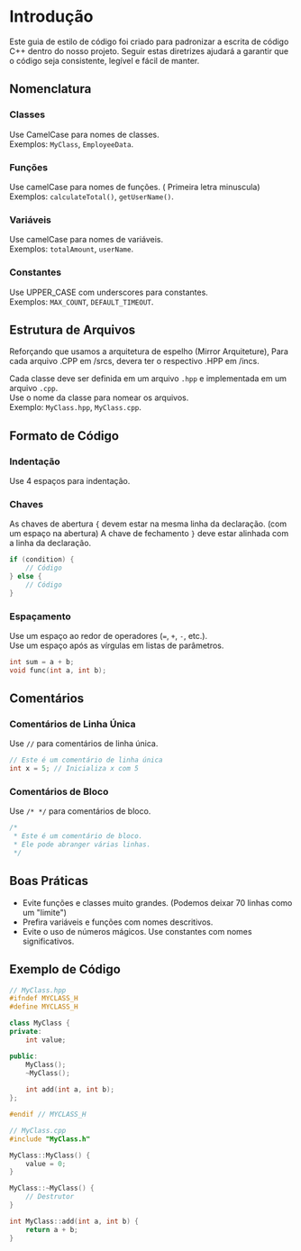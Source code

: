 # Introdução
Este guia de estilo de código foi criado para padronizar a escrita de código C++ dentro do nosso projeto. Seguir estas diretrizes ajudará a garantir que o código seja consistente, legível e fácil de manter.

## Nomenclatura

### Classes
Use CamelCase para nomes de classes.  
Exemplos: `MyClass`, `EmployeeData`.

### Funções
Use camelCase para nomes de funções. ( Primeira letra minuscula)
Exemplos: `calculateTotal()`, `getUserName()`.

### Variáveis
Use camelCase para nomes de variáveis.  
Exemplos: `totalAmount`, `userName`.

### Constantes
Use UPPER_CASE com underscores para constantes.  
Exemplos: `MAX_COUNT`, `DEFAULT_TIMEOUT`.

## Estrutura de Arquivos
Reforçando que usamos a arquitetura de espelho (Mirror Arquiteture),
Para cada arquivo .CPP em /srcs, devera ter o respectivo .HPP em /incs.
 
Cada classe deve ser definida em um arquivo `.hpp` e implementada em um arquivo `.cpp`.  
Use o nome da classe para nomear os arquivos.  
Exemplo: `MyClass.hpp`, `MyClass.cpp`.

## Formato de Código

### Indentação
Use 4 espaços para indentação.

### Chaves
As chaves de abertura `{` devem estar na mesma linha da declaração. (com um espaço na abertura)
A chave de fechamento `}` deve estar alinhada com a linha da declaração.

```cpp
if (condition) {
    // Código
} else {
    // Código
}
```

### Espaçamento
Use um espaço ao redor de operadores (`=`, `+`, `-`, etc.).  
Use um espaço após as vírgulas em listas de parâmetros.

```cpp
int sum = a + b;
void func(int a, int b);
```

## Comentários

### Comentários de Linha Única
Use `//` para comentários de linha única.

```cpp
// Este é um comentário de linha única
int x = 5; // Inicializa x com 5
```

### Comentários de Bloco
Use `/* */` para comentários de bloco.

```cpp
/*
 * Este é um comentário de bloco.
 * Ele pode abranger várias linhas.
 */
```

## Boas Práticas
- Evite funções e classes muito grandes. (Podemos deixar 70 linhas como um "limite")
- Prefira variáveis e funções com nomes descritivos.
- Evite o uso de números mágicos. Use constantes com nomes significativos.

## Exemplo de Código

```cpp
// MyClass.hpp
#ifndef MYCLASS_H
#define MYCLASS_H

class MyClass {
private:
    int value;

public:
    MyClass();
    ~MyClass();
    
    int add(int a, int b);
};

#endif // MYCLASS_H

// MyClass.cpp
#include "MyClass.h"

MyClass::MyClass() {
    value = 0;
}

MyClass::~MyClass() {
    // Destrutor
}

int MyClass::add(int a, int b) {
    return a + b;
}
```
